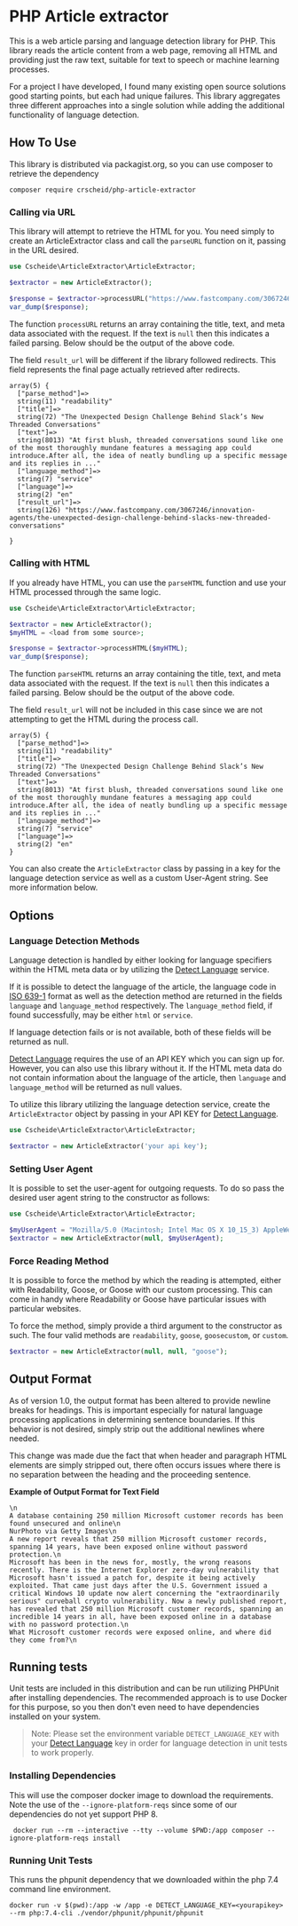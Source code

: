 # PHP Article extractor

This is a web article parsing and language detection library for PHP. This library reads the article content from a web page, removing all HTML and providing just the raw text, suitable for text to speech or machine learning processes.

For a project I have developed, I found many existing open source solutions good starting points, but each had unique failures. This library aggregates three different approaches into a single solution while adding the additional functionality of language detection.

## How To Use

This library is distributed via packagist.org, so you can use composer to retrieve the dependency

```
composer require crscheid/php-article-extractor
```

### Calling via URL

This library will attempt to retrieve the HTML for you. You need simply to create an ArticleExtractor class and call the `parseURL` function on it, passing in the URL desired.

```php
use Cscheide\ArticleExtractor\ArticleExtractor;

$extractor = new ArticleExtractor();

$response = $extractor->processURL("https://www.fastcompany.com/3067246/innovation-agents/the-unexpected-design-challenge-behind-slacks-new-threaded-conversations");
var_dump($response);
```

The function `processURL` returns an array containing the title, text, and meta data associated with the request. If the text is `null` then this indicates a failed parsing. Below should be the output of the above code.

The field `result_url` will be different if the library followed redirects. This field represents the final page actually retrieved after redirects.

```
array(5) {
  ["parse_method"]=>
  string(11) "readability"
  ["title"]=>
  string(72) "The Unexpected Design Challenge Behind Slack’s New Threaded Conversations"
  ["text"]=>
  string(8013) "At first blush, threaded conversations sound like one of the most thoroughly mundane features a messaging app could introduce.After all, the idea of neatly bundling up a specific message and its replies in ..."
  ["language_method"]=>
  string(7) "service"
  ["language"]=>
  string(2) "en"
  ["result_url"]=>
  string(126) "https://www.fastcompany.com/3067246/innovation-agents/the-unexpected-design-challenge-behind-slacks-new-threaded-conversations"

}
```

### Calling with HTML

If you already have HTML, you can use the `parseHTML` function and use your HTML processed through the same logic.

```php
use Cscheide\ArticleExtractor\ArticleExtractor;

$extractor = new ArticleExtractor();
$myHTML = <load from some source>;

$response = $extractor->processHTML($myHTML);
var_dump($response);
```

The function `parseHTML` returns an array containing the title, text, and meta data associated with the request. If the text is `null` then this indicates a failed parsing. Below should be the output of the above code.

The field `result_url` will not be included in this case since we are not attempting to get the HTML during the process call.

```
array(5) {
  ["parse_method"]=>
  string(11) "readability"
  ["title"]=>
  string(72) "The Unexpected Design Challenge Behind Slack’s New Threaded Conversations"
  ["text"]=>
  string(8013) "At first blush, threaded conversations sound like one of the most thoroughly mundane features a messaging app could introduce.After all, the idea of neatly bundling up a specific message and its replies in ..."
  ["language_method"]=>
  string(7) "service"
  ["language"]=>
  string(2) "en"
}
```


You can also create the `ArticleExtractor` class by passing in a key for the language detection service as well as a custom User-Agent string. See more information below.


## Options

### Language Detection Methods

Language detection is handled by either looking for language specifiers within the HTML meta data or by utilizing the [Detect Language](http://detectlanguage.com/) service.

If it is possible to detect the language of the article, the language code in [ISO 639-1](http://www.loc.gov/standards/iso639-2/php/code_list.php) format as well as the detection method are returned in the fields `language` and `language_method` respectively. The `language_method` field, if found successfully, may be either `html` or `service`.

If language detection fails or is not available, both of these fields will be returned as null.

[Detect Language](http://detectlanguage.com/) requires the use of an API KEY which you can sign up for. However, you can also use this library without it. If the HTML meta data do not contain information about the language of the article, then `language` and `language_method` will be returned as null values.

To utilize this library utilizing the language detection service, create the `ArticleExtractor` object by passing in your API KEY for [Detect Language](http://detectlanguage.com/).

```php
use Cscheide\ArticleExtractor\ArticleExtractor;

$extractor = new ArticleExtractor('your api key');
```

### Setting User Agent

It is possible to set the user-agent for outgoing requests. To do so pass the desired user agent string to the constructor as follows:

```php
use Cscheide\ArticleExtractor\ArticleExtractor;

$myUserAgent = "Mozilla/5.0 (Macintosh; Intel Mac OS X 10_15_3) AppleWebKit/537.36 (KHTML, like Gecko) Chrome/80.0.3987.116 Safari/537.36";
$extractor = new ArticleExtractor(null, $myUserAgent);
```

### Force Reading Method

It is possible to force the method by which the reading is attempted, either with Readability, Goose, or Goose with our custom processing. This can come in handy where Readability or Goose have particular issues with particular websites.

To force the method, simply provide a third argument to the constructor as such. The four valid methods are `readability`, `goose`, `goosecustom`, or `custom`.

```php
$extractor = new ArticleExtractor(null, null, "goose");
```


## Output Format

As of version 1.0, the output format has been altered to provide newline breaks for headings. This is important especially for natural language processing applications in determining sentence boundaries. If this behavior is not desired, simply strip out the additional newlines where needed.

This change was made due the fact that when header and paragraph HTML elements are simply stripped out, there often occurs issues where there is no separation between the heading and the proceeding sentence.

**Example of Output Format for Text Field**

```
\n
A database containing 250 million Microsoft customer records has been found unsecured and online\n
NurPhoto via Getty Images\n
A new report reveals that 250 million Microsoft customer records, spanning 14 years, have been exposed online without password protection.\n
Microsoft has been in the news for, mostly, the wrong reasons recently. There is the Internet Explorer zero-day vulnerability that Microsoft hasn't issued a patch for, despite it being actively exploited. That came just days after the U.S. Government issued a critical Windows 10 update now alert concerning the "extraordinarily serious" curveball crypto vulnerability. Now a newly published report, has revealed that 250 million Microsoft customer records, spanning an incredible 14 years in all, have been exposed online in a database with no password protection.\n
What Microsoft customer records were exposed online, and where did they come from?\n
```




## Running tests

Unit tests are included in this distribution and can be run utilizing PHPUnit after installing dependencies. The recommended approach is to use Docker for this purpose, so you then don't even need to have dependencies installed on your system.

> Note: Please set the environment variable `DETECT_LANGUAGE_KEY` with your [Detect Language](http://detectlanguage.com/) key in order for language detection in unit tests to work properly.


### Installing Dependencies

This will use the composer docker image to download the requirements. Note the use of the `--ignore-platform-reqs` since some of our dependencies do not yet support PHP 8.

```
 docker run --rm --interactive --tty --volume $PWD:/app composer --ignore-platform-reqs install
```

### Running Unit Tests

This runs the phpunit dependency that we downloaded within the php 7.4 command line environment.

```
docker run -v $(pwd):/app -w /app -e DETECT_LANGUAGE_KEY=<yourapikey> --rm php:7.4-cli ./vendor/phpunit/phpunit/phpunit
```
